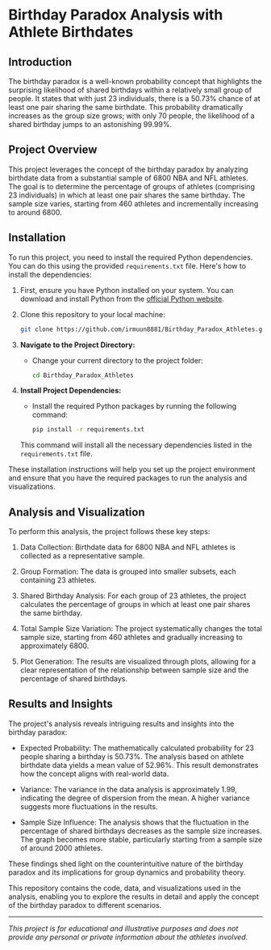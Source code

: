 # Birthday Paradox Analysis with Athlete Birthdates

## Introduction

The birthday paradox is a well-known probability concept that highlights the surprising likelihood of shared birthdays within a relatively small group of people. It states that with just 23 individuals, there is a 50.73% chance of at least one pair sharing the same birthdate. This probability dramatically increases as the group size grows; with only 70 people, the likelihood of a shared birthday jumps to an astonishing 99.99%.

## Project Overview

This project leverages the concept of the birthday paradox by analyzing birthdate data from a substantial sample of 6800 NBA and NFL athletes. The goal is to determine the percentage of groups of athletes (comprising 23 individuals) in which at least one pair shares the same birthday. The sample size varies, starting from 460 athletes and incrementally increasing to around 6800.

## Installation

To run this project, you need to install the required Python dependencies. You can do this using the provided `requirements.txt` file. Here's how to install the dependencies:

1. First, ensure you have Python installed on your system. You can download and install Python from the [official Python website](https://www.python.org/downloads/).

2. Clone this repository to your local machine:

   ```bash
   git clone https://github.com/irmuun8881/Birthday_Paradox_Athletes.git

3. **Navigate to the Project Directory:**
   - Change your current directory to the project folder:
     ```bash
     cd Birthday_Paradox_Athletes
     ```

4. **Install Project Dependencies:**
   - Install the required Python packages by running the following command:
     ```bash
     pip install -r requirements.txt
     ```

   This command will install all the necessary dependencies listed in the `requirements.txt` file.

These installation instructions will help you set up the project environment and ensure that you have the required packages to run the analysis and visualizations.

## Analysis and Visualization

To perform this analysis, the project follows these key steps:

1. Data Collection: Birthdate data for 6800 NBA and NFL athletes is collected as a representative sample.

2. Group Formation: The data is grouped into smaller subsets, each containing 23 athletes.

3. Shared Birthday Analysis: For each group of 23 athletes, the project calculates the percentage of groups in which at least one pair shares the same birthday.

4. Total Sample Size Variation: The project systematically changes the total sample size, starting from 460 athletes and gradually increasing to approximately 6800.

5. Plot Generation: The results are visualized through plots, allowing for a clear representation of the relationship between sample size and the percentage of shared birthdays.

## Results and Insights

The project's analysis reveals intriguing results and insights into the birthday paradox:

- Expected Probability: The mathematically calculated probability for 23 people sharing a birthday is 50.73%. The analysis based on athlete birthdate data yields a mean value of 52.96%. This result demonstrates how the concept aligns with real-world data.

- Variance: The variance in the data analysis is approximately 1.99, indicating the degree of dispersion from the mean. A higher variance suggests more fluctuations in the results.

- Sample Size Influence: The analysis shows that the fluctuation in the percentage of shared birthdays decreases as the sample size increases. The graph becomes more stable, particularly starting from a sample size of around 2000 athletes.

These findings shed light on the counterintuitive nature of the birthday paradox and its implications for group dynamics and probability theory.

This repository contains the code, data, and visualizations used in the analysis, enabling you to explore the results in detail and apply the concept of the birthday paradox to different scenarios.

---
_This project is for educational and illustrative purposes and does not provide any personal or private information about the athletes involved._
